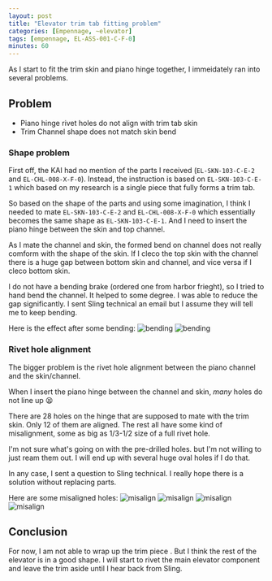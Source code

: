 ```yaml
---
layout: post
title: "Elevator trim tab fitting problem"
categories: [Empennage, ~elevator]
tags: [empennage, EL-ASS-001-C-F-0]
minutes: 60
---
```


As I start to fit the trim skin and piano hinge together, I immeidately ran into several problems.

## Problem

- Piano hinge rivet holes do not align with trim tab skin
- Trim Channel shape does not match skin bend

### Shape problem

First off, the KAI had no mention of the parts I received (`EL-SKN-103-C-E-2` and `EL-CHL-008-X-F-0`). Instead, the instruction is based on `EL-SKN-103-C-E-1` which based on my research is a single piece that fully forms a trim tab.

So based on the shape of the parts and using some imagination, I think I needed to mate `EL-SKN-103-C-E-2` and `EL-CHL-008-X-F-0` which essentially becomes the same shape as `EL-SKN-103-C-E-1`. And I need to insert the piano hinge between the skin and top channel.

As I mate the channel and skin, the formed bend on channel does not really comform with the shape of the skin. If I cleco the top skin with the channel there is a huge gap between bottom skin and channel, and vice versa if I cleco bottom skin.

I do not have a bending brake (ordered one from harbor frieght), so I tried to hand bend the channel. It helped to some degree. I was able to reduce the gap significantly. I sent Sling technical an email but I assume they will tell me to keep bending.

Here is the effect after some bending:
![bending](/assets/img/20240220/bending.jpg)
![bending](/assets/img/20240220/bending2.jpg)

### Rivet hole alignment

The bigger problem is the rivet hole alignment between the piano channel and the skin/channel.

When I insert the piano hinge between the channel and skin, _many_ holes do not line up 😫

There are 28 holes on the hinge that are supposed to mate with the trim skin. Only 12 of them are aligned. The rest all have some kind of misalignment, some as big as 1/3-1/2 size of a full rivet hole.

I'm not sure what's going on with the pre-drilled holes. but I'm not willing to just ream them out. I will end up with several huge oval holes if I do that.

In any case, I sent a question to Sling technical. I really hope there is a solution without replacing parts.

Here are some misaligned holes:
![misalign](/assets/img/20240220/misalign.jpg)
![misalign](/assets/img/20240220/misalign2.jpg)
![misalign](/assets/img/20240220/misalign3.jpg)
![misalign](/assets/img/20240220/misalign4.jpg)

## Conclusion

For now, I am not able to wrap up the trim piece . But I think the rest of the elevator is in a good shape. I will start to rivet the main elevator component and leave the trim aside until I hear back from Sling.
